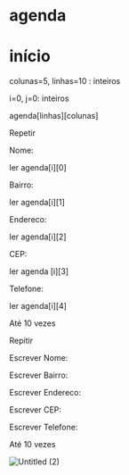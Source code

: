 # agenda

# início

colunas=5, linhas=10 : inteiros

i=0, j=0: inteiros

agenda[linhas][colunas]

Repetir

Nome:

ler agenda[i][0]

Bairro:

ler agenda[i][1]

Endereco:

ler agenda[i][2]

CEP:

ler agenda [i][3]

Telefone:

ler agenda[i][4]

Até 10 vezes

Repitir

Escrever Nome:

Escrever Bairro:

Escrever Endereco:

Escrever CEP:

Escrever Telefone:

Até 10 vezes




![Untitled (2)](https://user-images.githubusercontent.com/101893557/172689023-7eed8519-95c7-40fb-9db5-fa372999cd68.jpg)
